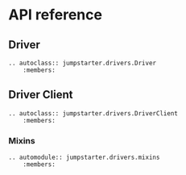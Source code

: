 # API reference

## Driver
```{eval-rst}
.. autoclass:: jumpstarter.drivers.Driver
    :members:
```

## Driver Client
```{eval-rst}
.. autoclass:: jumpstarter.drivers.DriverClient
    :members:
```

### Mixins
```{eval-rst}
.. automodule:: jumpstarter.drivers.mixins
    :members:
```

